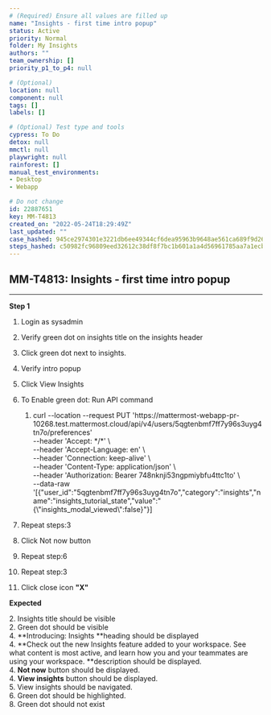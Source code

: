 ```yaml
---
# (Required) Ensure all values are filled up
name: "Insights - first time intro popup"
status: Active
priority: Normal
folder: My Insights
authors: ""
team_ownership: []
priority_p1_to_p4: null

# (Optional)
location: null
component: null
tags: []
labels: []

# (Optional) Test type and tools
cypress: To Do
detox: null
mmctl: null
playwright: null
rainforest: []
manual_test_environments: 
- Desktop
- Webapp

# Do not change
id: 22887651
key: MM-T4813
created_on: "2022-05-24T18:29:49Z"
last_updated: ""
case_hashed: 945ce2974301e3221db6ee49344cf6dea95963b9648ae561ca689f9d26f6bc84a6425a54612fc5a755b22b675175c3cf
steps_hashed: c50982fc96809eed32612c38df8f7bc1b601a1a4d56961785aa7a1ecbb2d44565f8f90a9c63b704806411b164f1dd2a2
---
```


<!-- (Auto-generated) Based on frontmatter's "key" and "name" -->

## MM-T4813: Insights - first time intro popup

---

**Step 1**

1. Login as sysadmin

2. Verify green dot on insights title on the insights header

3. Click green dot next to insights.

4. Verify intro popup

5. Click View Insights

6. To Enable green dot: Run API command

   1. curl --location --request PUT 'https\://mattermost-webapp-pr-10268.test.mattermost.cloud/api/v4/users/5qgtenbmf7ff7y96s3uyg4tn7o/preferences'
      \
      \--header 'Accept: \*/\*' \\\
      \--header 'Accept-Language: en' \\\
      \--header 'Connection: keep-alive' \\\
      \--header 'Content-Type: application/json' \\\
      \--header 'Authorization: Bearer 748nknji53ngpmiybfu4ttc1to' \\\
      \--data-raw '\[{"user\_id":"5qgtenbmf7ff7y96s3uyg4tn7o","category":"insights","name":"insights\_tutorial\_state","value":"{\\"insights\_modal\_viewed\\":false}"}]

7. Repeat steps:3

8. Click Not now button

9. Repeat step:6

10. Repeat step:3

11. Click close icon **"X"**

**Expected**

2\. Insights title should be visible\
2\. Green dot should be visible\
4\. \*\*Introducing: Insights \*\*heading should be displayed\
4\. \*\*Check out the new Insights feature added to your workspace. See what content is most active, and learn how you and your teammates are using your workspace. \*\*description should be displayed.\
4\. **Not now** button should be displayed.\
4\. **View insights** button should be displayed.\
5\. View insights should be navigated.\
6\. Green dot should be highlighted.\
8\. Green dot should not exist
